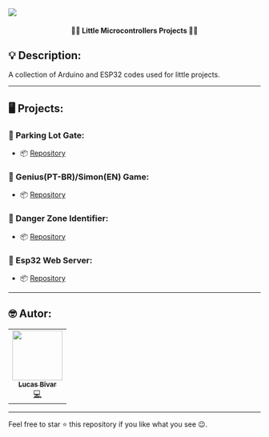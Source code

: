 <img align="center" src="https://i.imgur.com/KaanTgw.gif">
<h4 align="center">👨‍💻 Little Microcontrollers Projects 👨‍💻</h4>

## 💡 Description:

A collection of Arduino and ESP32 codes used for little projects.

<hr>

## 🖥 Projects:

### 📍 Parking Lot Gate:

- 📦 [Repository](https://github.com/lucasbivar/little-arduino-projects/tree/main/Parking%20Lot%20Gate%20Project)

### 📍 Genius(PT-BR)/Simon(EN) Game:

- 📦 [Repository](https://github.com/lucasbivar/little-arduino-projects/tree/main/Genius%20Game)

### 📍 Danger Zone Identifier:

- 📦 [Repository](https://github.com/lucasbivar/little-arduino-projects/tree/main/Danger%20Zone%20Identifier)

### 📍 Esp32 Web Server:

- 📦 [Repository](https://github.com/lucasbivar/little-arduino-projects/tree/main/Esp32%20Web%20Server)

<hr>

## 🤓 Autor:

<table>
  <tr>
    <td align="center"><a href="https://github.com/lucasbivar"><img src="https://avatars0.githubusercontent.com/u/60802661?s=460&u=f0cdbe837dc717c91999b2255973fe9584a1d352&v=4" width="100px;" alt=""/><br /><sub><b>Lucas Bivar</b></sub></a><br /><a href="https://github.com/lucasbivar" title="Code">💻</a></td>
  <tr>
</table>

---

Feel free to star ⭐ this repository if you like what you see 😉.
